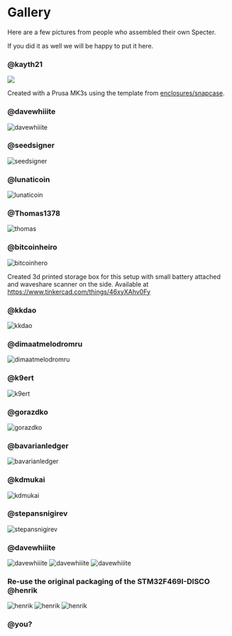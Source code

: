 # Gallery

Here are a few pictures from people who assembled their own Specter.

If you did it as well we will be happy to put it here.

### @kayth21

![](./snap-case-double-1.jpg)

Created with a Prusa MK3s using the template from [enclosures/snapcase](../../enclosures/snapcase).

### @davewhiiite

![davewhiiite](./davewhiiite.jpg)

### @seedsigner

![seedsigner](./barebones_v2.png)

### @lunaticoin

![lunaticoin](./lunaticoin.jpg)

### @Thomas1378

![thomas](./thomas.jpg)

### @bitcoinheiro

![bitcoinhero](./bitcoinhero.jpg)

Created 3d printed storage box for this setup with small battery attached and waveshare scanner on the side. Available at https://www.tinkercad.com/things/46xyXAhv0Fy

### @kkdao

![kkdao](./kkdao.jpg)

### @dimaatmelodromru

![dimaatmelodromru](./dimaatmelodromru.jpg)

### @k9ert

![k9ert](./k9ert.jpg)

### @gorazdko

![gorazdko](./gorazdko.jpg)

### @bavarianledger

![bavarianledger](./bavarianledger.jpg)

### @kdmukai

![kdmukai](./kdmukai.jpg)

### @stepansnigirev

![stepansnigirev](./stepansnigirev.jpg)

### @davewhiiite

![davewhiiite](./davewhiiite1.jpg)
![davewhiiite](./davewhiiite2.jpg)
![davewhiiite](./davewhiiite3.jpg)

### Re-use the original packaging of the STM32F469I-DISCO @henrik
![henrik](./org_packaging_signer_1.jpg)
![henrik](./org_packaging_signer_2.jpg)
![henrik](./org_packaging_signer_3.jpg)

### @you?
